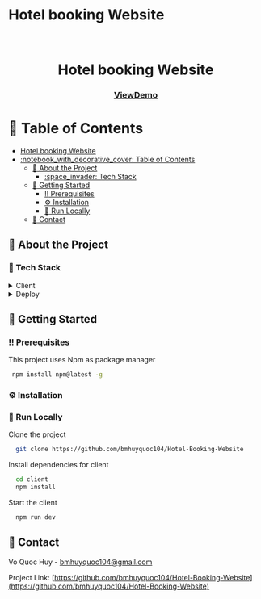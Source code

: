 # Hotel booking Website
<br />
<div align="center">

<h1 align="center">Hotel booking Website</h1>
<h3 align="center">

  [ViewDemo](https://theprincessofarenacamranhhome.netlify.app/)
</h3>

</div>



<!-- Table of Contents -->
# :notebook_with_decorative_cover: Table of Contents

- [Hotel booking Website](#hotel-booking-website)
- [:notebook\_with\_decorative\_cover: Table of Contents](#notebook_with_decorative_cover-table-of-contents)
  - [:star2: About the Project](#star2-about-the-project)
    - [:space\_invader: Tech Stack](#space_invader-tech-stack)
  - [:toolbox: Getting Started](#toolbox-getting-started)
    - [:bangbang: Prerequisites](#bangbang-prerequisites)
    - [:gear: Installation](#gear-installation)
    - [:running: Run Locally](#running-run-locally)
  - [:handshake: Contact](#handshake-contact)

  

<!-- About the Project -->
## :star2: About the Project

<!-- Screenshots -->

<!-- TechStack -->
### :space_invader: Tech Stack

<details>
  <summary>Client</summary>

  ![React](https://img.shields.io/badge/react-%2320232a.svg?style=for-the-badge&logo=react&logoColor=%2361DAFB)
  ![React Router](https://img.shields.io/badge/React_Router-CA4245?style=for-the-badge&logo=react-router&logoColor=white)
  ![React Query](https://img.shields.io/badge/-React%20Query-FF4154?style=for-the-badge&logo=react%20query&logoColor=white)
  ![React Hook Form](https://img.shields.io/badge/React%20Hook%20Form-%23EC5990.svg?style=for-the-badge&logo=reacthookform&logoColor=white)
  ![Styled Components](https://img.shields.io/badge/styled--components-DB7093?style=for-the-badge&logo=styled-components&logoColor=white)
  ![Framer](https://img.shields.io/badge/Framer-black?style=for-the-badge&logo=framer&logoColor=blue)
</details>



<details>
<summary>Deploy</summary>
  
  ![Netlify](https://img.shields.io/badge/Netlify-00C7B7?style=for-the-badge&logo=netlify&logoColor=white)

</details>





<!-- Getting Started -->
## 	:toolbox: Getting Started

<!-- Prerequisites -->
### :bangbang: Prerequisites

This project uses Npm as package manager

```bash
 npm install npm@latest -g
```

<!-- Installation -->
### :gear: Installation

<!-- Run Locally -->
### :running: Run Locally

Clone the project

```bash
  git clone https://github.com/bmhuyquoc104/Hotel-Booking-Website
```


Install dependencies for client

```bash
  cd client
  npm install
```
Start the client

```bash
  npm run dev
```



<!-- Contact -->
## :handshake: Contact

Vo Quoc Huy - bmhuyquoc104@gmail.com

Project Link: [https://github.com/bmhuyquoc104/Hotel-Booking-Website](https://github.com/bmhuyquoc104/Hotel-Booking-Website)




